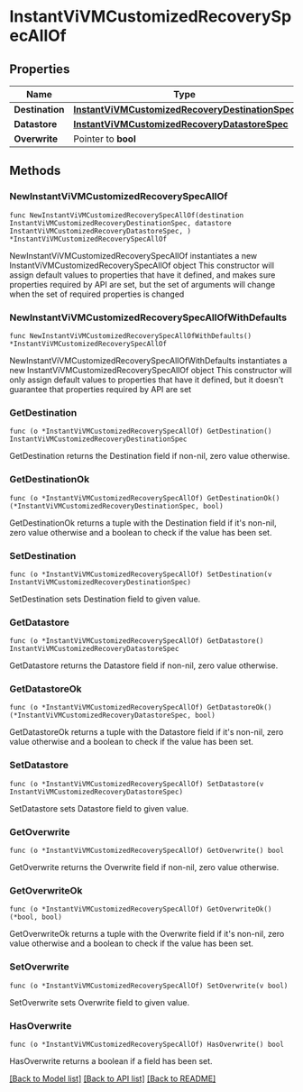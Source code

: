 # InstantViVMCustomizedRecoverySpecAllOf

## Properties

Name | Type | Description | Notes
------------ | ------------- | ------------- | -------------
**Destination** | [**InstantViVMCustomizedRecoveryDestinationSpec**](InstantViVMCustomizedRecoveryDestinationSpec.md) |  | 
**Datastore** | [**InstantViVMCustomizedRecoveryDatastoreSpec**](InstantViVMCustomizedRecoveryDatastoreSpec.md) |  | 
**Overwrite** | Pointer to **bool** |  | [optional] 

## Methods

### NewInstantViVMCustomizedRecoverySpecAllOf

`func NewInstantViVMCustomizedRecoverySpecAllOf(destination InstantViVMCustomizedRecoveryDestinationSpec, datastore InstantViVMCustomizedRecoveryDatastoreSpec, ) *InstantViVMCustomizedRecoverySpecAllOf`

NewInstantViVMCustomizedRecoverySpecAllOf instantiates a new InstantViVMCustomizedRecoverySpecAllOf object
This constructor will assign default values to properties that have it defined,
and makes sure properties required by API are set, but the set of arguments
will change when the set of required properties is changed

### NewInstantViVMCustomizedRecoverySpecAllOfWithDefaults

`func NewInstantViVMCustomizedRecoverySpecAllOfWithDefaults() *InstantViVMCustomizedRecoverySpecAllOf`

NewInstantViVMCustomizedRecoverySpecAllOfWithDefaults instantiates a new InstantViVMCustomizedRecoverySpecAllOf object
This constructor will only assign default values to properties that have it defined,
but it doesn't guarantee that properties required by API are set

### GetDestination

`func (o *InstantViVMCustomizedRecoverySpecAllOf) GetDestination() InstantViVMCustomizedRecoveryDestinationSpec`

GetDestination returns the Destination field if non-nil, zero value otherwise.

### GetDestinationOk

`func (o *InstantViVMCustomizedRecoverySpecAllOf) GetDestinationOk() (*InstantViVMCustomizedRecoveryDestinationSpec, bool)`

GetDestinationOk returns a tuple with the Destination field if it's non-nil, zero value otherwise
and a boolean to check if the value has been set.

### SetDestination

`func (o *InstantViVMCustomizedRecoverySpecAllOf) SetDestination(v InstantViVMCustomizedRecoveryDestinationSpec)`

SetDestination sets Destination field to given value.


### GetDatastore

`func (o *InstantViVMCustomizedRecoverySpecAllOf) GetDatastore() InstantViVMCustomizedRecoveryDatastoreSpec`

GetDatastore returns the Datastore field if non-nil, zero value otherwise.

### GetDatastoreOk

`func (o *InstantViVMCustomizedRecoverySpecAllOf) GetDatastoreOk() (*InstantViVMCustomizedRecoveryDatastoreSpec, bool)`

GetDatastoreOk returns a tuple with the Datastore field if it's non-nil, zero value otherwise
and a boolean to check if the value has been set.

### SetDatastore

`func (o *InstantViVMCustomizedRecoverySpecAllOf) SetDatastore(v InstantViVMCustomizedRecoveryDatastoreSpec)`

SetDatastore sets Datastore field to given value.


### GetOverwrite

`func (o *InstantViVMCustomizedRecoverySpecAllOf) GetOverwrite() bool`

GetOverwrite returns the Overwrite field if non-nil, zero value otherwise.

### GetOverwriteOk

`func (o *InstantViVMCustomizedRecoverySpecAllOf) GetOverwriteOk() (*bool, bool)`

GetOverwriteOk returns a tuple with the Overwrite field if it's non-nil, zero value otherwise
and a boolean to check if the value has been set.

### SetOverwrite

`func (o *InstantViVMCustomizedRecoverySpecAllOf) SetOverwrite(v bool)`

SetOverwrite sets Overwrite field to given value.

### HasOverwrite

`func (o *InstantViVMCustomizedRecoverySpecAllOf) HasOverwrite() bool`

HasOverwrite returns a boolean if a field has been set.


[[Back to Model list]](../README.md#documentation-for-models) [[Back to API list]](../README.md#documentation-for-api-endpoints) [[Back to README]](../README.md)


